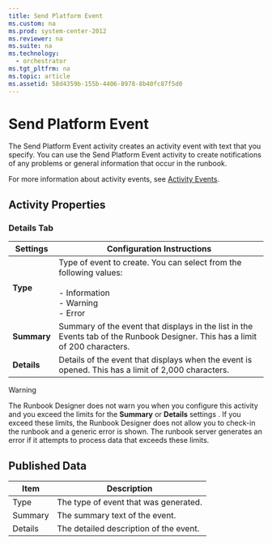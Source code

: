 ```yaml
---
title: Send Platform Event
ms.custom: na
ms.prod: system-center-2012
ms.reviewer: na
ms.suite: na
ms.technology: 
  - orchestrator
ms.tgt_pltfrm: na
ms.topic: article
ms.assetid: 58d4359b-155b-4406-8978-8b40fc87f5d0
---
```

# Send Platform Event
The Send Platform Event activity creates an activity event with text that you specify. You can use the Send Platform Event activity to create notifications of any problems or general information that occur in the runbook.

For more information about activity events, see [Activity Events](./Activity-Events.md).

## Activity Properties

### Details Tab

|Settings|Configuration Instructions|
|------------|------------------------------|
|**Type**|Type of event to create.  You can select from the following values:<br /><br />-   Information<br />-   Warning<br />-   Error|
|**Summary**|Summary of the event that displays in the list in the Events tab of the Runbook Designer. This has a limit of 200 characters.|
|**Details**|Details of the event that displays when the event is opened. This has a limit of 2,000 characters.|

> [!WARNING]
> The Runbook Designer does not warn you when you configure this activity and you exceed the limits for the **Summary** or **Details** settings . If you exceed these limits, the Runbook Designer does not allow you to check\-in the runbook and a generic error is shown. The runbook server generates an error if it attempts to process data that exceeds these limits.

## Published Data

|Item|Description|
|--------|---------------|
|Type|The type of event that was generated.|
|Summary|The summary text of the event.|
|Details|The detailed description of the event.|


